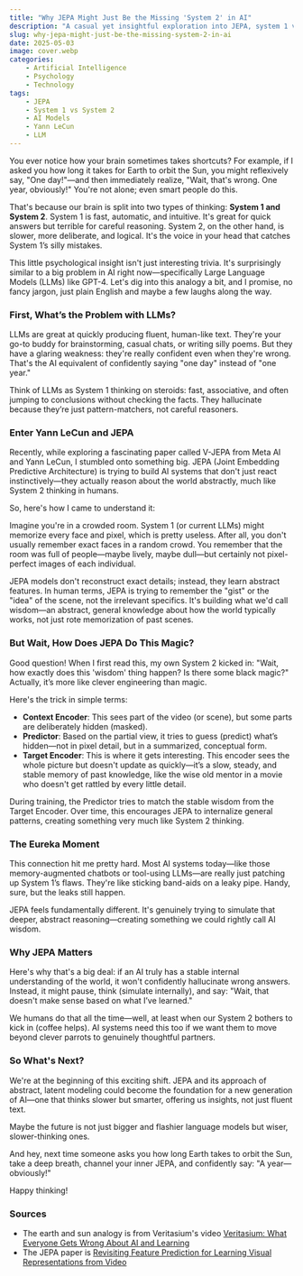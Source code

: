 ```yaml
---
title: "Why JEPA Might Just Be the Missing 'System 2' in AI"
description: "A casual yet insightful exploration into JEPA, system 1 vs. system 2 thinking, and how AI might finally learn to stop hallucinating."
slug: why-jepa-might-just-be-the-missing-system-2-in-ai
date: 2025-05-03
image: cover.webp
categories:
    - Artificial Intelligence
    - Psychology
    - Technology
tags:
    - JEPA
    - System 1 vs System 2
    - AI Models
    - Yann LeCun
    - LLM
---
```


You ever notice how your brain sometimes takes shortcuts? For example, if I asked you how long it takes for Earth to orbit the Sun, you might reflexively say, "One day!"—and then immediately realize, "Wait, that's wrong. One year, obviously!" You're not alone; even smart people do this.

That's because our brain is split into two types of thinking: **System 1 and System 2**. System 1 is fast, automatic, and intuitive. It's great for quick answers but terrible for careful reasoning. System 2, on the other hand, is slower, more deliberate, and logical. It's the voice in your head that catches System 1’s silly mistakes.

This little psychological insight isn't just interesting trivia. It's surprisingly similar to a big problem in AI right now—specifically Large Language Models (LLMs) like GPT-4. Let's dig into this analogy a bit, and I promise, no fancy jargon, just plain English and maybe a few laughs along the way.

### First, What’s the Problem with LLMs?

LLMs are great at quickly producing fluent, human-like text. They're your go-to buddy for brainstorming, casual chats, or writing silly poems. But they have a glaring weakness: they're really confident even when they're wrong. That's the AI equivalent of confidently saying "one day" instead of "one year."

Think of LLMs as System 1 thinking on steroids: fast, associative, and often jumping to conclusions without checking the facts. They hallucinate because they’re just pattern-matchers, not careful reasoners.

### Enter Yann LeCun and JEPA

Recently, while exploring a fascinating paper called V-JEPA from Meta AI and Yann LeCun, I stumbled onto something big. JEPA (Joint Embedding Predictive Architecture) is trying to build AI systems that don't just react instinctively—they actually reason about the world abstractly, much like System 2 thinking in humans.

So, here's how I came to understand it:

Imagine you're in a crowded room. System 1 (or current LLMs) might memorize every face and pixel, which is pretty useless. After all, you don't usually remember exact faces in a random crowd. You remember that the room was full of people—maybe lively, maybe dull—but certainly not pixel-perfect images of each individual.

JEPA models don't reconstruct exact details; instead, they learn abstract features. In human terms, JEPA is trying to remember the "gist" or the "idea" of the scene, not the irrelevant specifics. It's building what we'd call wisdom—an abstract, general knowledge about how the world typically works, not just rote memorization of past scenes.

### But Wait, How Does JEPA Do This Magic?

Good question! When I first read this, my own System 2 kicked in: "Wait, how exactly does this 'wisdom' thing happen? Is there some black magic?" Actually, it’s more like clever engineering than magic.

Here's the trick in simple terms:

* **Context Encoder**: This sees part of the video (or scene), but some parts are deliberately hidden (masked).
* **Predictor**: Based on the partial view, it tries to guess (predict) what’s hidden—not in pixel detail, but in a summarized, conceptual form.
* **Target Encoder**: This is where it gets interesting. This encoder sees the whole picture but doesn't update as quickly—it’s a slow, steady, and stable memory of past knowledge, like the wise old mentor in a movie who doesn't get rattled by every little detail.

During training, the Predictor tries to match the stable wisdom from the Target Encoder. Over time, this encourages JEPA to internalize general patterns, creating something very much like System 2 thinking.

### The Eureka Moment

This connection hit me pretty hard. Most AI systems today—like those memory-augmented chatbots or tool-using LLMs—are really just patching up System 1’s flaws. They're like sticking band-aids on a leaky pipe. Handy, sure, but the leaks still happen.

JEPA feels fundamentally different. It's genuinely trying to simulate that deeper, abstract reasoning—creating something we could rightly call AI wisdom.

### Why JEPA Matters

Here's why that's a big deal: if an AI truly has a stable internal understanding of the world, it won't confidently hallucinate wrong answers. Instead, it might pause, think (simulate internally), and say: "Wait, that doesn't make sense based on what I’ve learned."

We humans do that all the time—well, at least when our System 2 bothers to kick in (coffee helps). AI systems need this too if we want them to move beyond clever parrots to genuinely thoughtful partners.

### So What's Next?

We're at the beginning of this exciting shift. JEPA and its approach of abstract, latent modeling could become the foundation for a new generation of AI—one that thinks slower but smarter, offering us insights, not just fluent text.

Maybe the future is not just bigger and flashier language models but wiser, slower-thinking ones.

And hey, next time someone asks you how long Earth takes to orbit the Sun, take a deep breath, channel your inner JEPA, and confidently say: "A year—obviously!"

Happy thinking!

### Sources

* The earth and sun analogy is from Veritasium's video [Veritasium: What Everyone Gets Wrong About AI and Learning](https://www.youtube.com/watch?v=0xS68sl2D70)
* The JEPA paper is [Revisiting Feature Prediction for Learning Visual Representations from Video](https://arxiv.org/abs/2404.08471)
